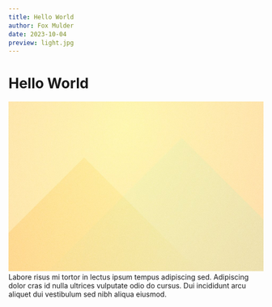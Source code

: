 ```yaml
---
title: Hello World
author: Fox Mulder
date: 2023-10-04
preview: light.jpg
---
```

# Hello World

![image](light.jpg)
Labore risus mi tortor in lectus ipsum tempus adipiscing sed. Adipiscing dolor cras id nulla ultrices vulputate odio do cursus. Dui incididunt arcu aliquet dui vestibulum sed nibh aliqua eiusmod.
